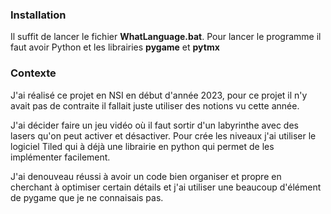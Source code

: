 ### **Installation**

Il suffit de lancer le fichier **WhatLanguage.bat**.
Pour lancer le programme il faut avoir Python et les librairies **pygame** et **pytmx**

### **Contexte**

J'ai réalisé ce projet en NSI en début d'année 2023, pour ce projet il n'y avait pas de contraite il fallait juste utiliser des notions vu cette année.

J'ai décider faire un jeu vidéo où il faut sortir d'un labyrinthe avec des lasers qu'on peut activer et désactiver. Pour crée les niveaux j'ai utiliser le logiciel Tiled qui à déjà une librairie en python qui permet de les implémenter facilement. 

J'ai denouveau réussi à avoir un code bien organiser et propre en cherchant à optimiser certain détails et j'ai utiliser une beaucoup d'élément de pygame que je ne connaisais pas.
